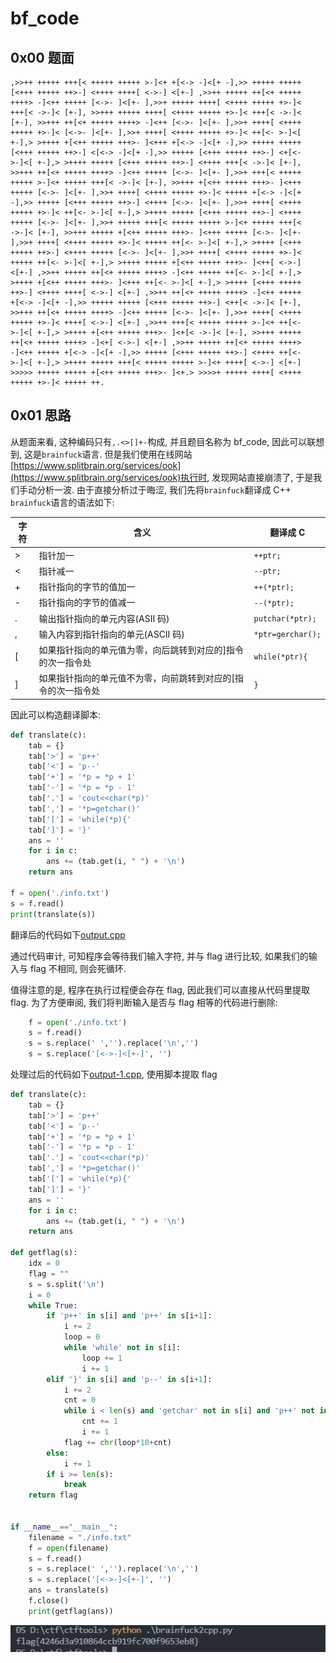 # bf_code

## 0x00 题面

```
,>>++ +++++ +++[< +++++ +++++ >-]<+ +[<-> -]<[+ -],>> +++++ +++++
[<+++ +++++ ++>-] <++++ ++++[ <->-] <[+-] ,>>++ +++++ ++[<+ +++++
++++> -]<++ +++++ [<->- ]<[+- ],>>+ +++++ ++++[ <++++ +++++ +>-]<
+++[< ->-]< [+-], >>+++ +++++ ++++[ <++++ +++++ +>-]< +++[< ->-]<
[+-], >>+++ ++[<+ +++++ ++++> -]<++ [<->- ]<[+- ],>>+ ++++[ <++++
+++++ +>-]< [<->- ]<[+- ],>>+ ++++[ <++++ +++++ +>-]< ++[<- >-]<[
+-],> >++++ +[<++ +++++ +++>- ]<+++ +[<-> -]<[+ -],>> +++++ +++++
[<+++ +++++ ++>-] <[<-> -]<[+ -],>> +++++ [<+++ +++++ ++>-] <+[<-
>-]<[ +-],> >++++ +++++ [<+++ +++++ ++>-] <++++ +++[< ->-]< [+-],
>>+++ ++[<+ +++++ ++++> -]<++ +++++ [<->- ]<[+- ],>>+ +++[< +++++
+++++ >-]<+ +++++ +++[< ->-]< [+-], >>+++ +[<++ +++++ +++>- ]<+++
+++++ [<->- ]<[+- ],>>+ ++++[ <++++ +++++ +>-]< +++++ +[<-> -]<[+
-],>> +++++ [<+++ +++++ ++>-] <++++ [<->- ]<[+- ],>>+ ++++[ <++++
+++++ +>-]< ++[<- >-]<[ +-],> >++++ +++++ [<+++ +++++ ++>-] <++++
+++++ [<->- ]<[+- ],>>+ +++++ +++[< +++++ +++++ >-]<+ +++++ +++[<
->-]< [+-], >>+++ +++++ +[<++ +++++ +++>- ]<+++ +++++ [<->- ]<[+-
],>>+ ++++[ <++++ +++++ +>-]< +++++ ++[<- >-]<[ +-],> >++++ [<+++
+++++ ++>-] <++++ +++++ [<->- ]<[+- ],>>+ ++++[ <++++ +++++ +>-]<
+++++ ++[<- >-]<[ +-],> >++++ +++++ +[<++ +++++ +++>- ]<++[ <->-]
<[+-] ,>>++ +++++ ++[<+ +++++ ++++> -]<++ +++++ ++[<- >-]<[ +-],>
>++++ +[<++ +++++ +++>- ]<+++ ++[<- >-]<[ +-],> >++++ [<+++ +++++
++>-] <++++ ++++[ <->-] <[+-] ,>>++ ++[<+ +++++ ++++> -]<++ +++++
+[<-> -]<[+ -],>> +++++ +++++ [<+++ +++++ ++>-] <++[< ->-]< [+-],
>>+++ ++[<+ +++++ ++++> -]<++ +++++ [<->- ]<[+- ],>>+ ++++[ <++++
+++++ +>-]< ++++[ <->-] <[+-] ,>>++ +++[< +++++ +++++ >-]<+ ++[<-
>-]<[ +-],> >++++ +[<++ +++++ +++>- ]<+[< ->-]< [+-], >>+++ +++++
++[<+ +++++ ++++> -]<+[ <->-] <[+-] ,>>++ +++++ ++[<+ +++++ ++++>
-]<++ +++++ +[<-> -]<[+ -],>> +++++ [<+++ +++++ ++>-] <++++ ++[<-
>-]<[ +-],> >++++ +++++ +++[< +++++ +++++ >-]<+ ++++[ <->-] <[+-]
>>>>> +++++ +++++ +[<++ +++++ +++>- ]<+.> >>>>+ +++++ ++++[ <++++
+++++ +>-]< +++++ ++.
```

## 0x01 思路

从题面来看, 这种编码只有`,.<>[]+-`构成, 并且题目名称为 bf_code, 因此可以联想到, 这是`brainfuck`语言.
但是我们使用在线网站[https://www.splitbrain.org/services/ook](https://www.splitbrain.org/services/ook)执行时, 发现网站直接崩溃了, 于是我们手动分析一波. 由于直接分析过于晦涩, 我们先将`brainfuck`翻译成 C++
`brainfuck`语言的语法如下:

| 字符 | 含义                                                          | 翻译成 C          |
| ---- | ------------------------------------------------------------- | ----------------- |
| >    | 指针加一                                                      | `++ptr; `         |
| <    | 指针减一                                                      | `--ptr; `         |
| +    | 指针指向的字节的值加一                                        | `++(*ptr);`       |
| -    | 指针指向的字节的值减一                                        | `--(*ptr);`       |
| .    | 输出指针指向的单元内容(ASII 码)                               | `putchar(*ptr);`  |
| ,    | 输入内容到指针指向的单元(ASCII 码)                            | `*ptr=gerchar();` |
| \[   | 如果指针指向的单元值为零，向后跳转到对应的]指令的次一指令处   | `while(*ptr){`    |
| ]    | 如果指针指向的单元值不为零，向前跳转到对应的[指令的次一指令处 | `}`               |

因此可以构造翻译脚本:

```python
def translate(c):
    tab = {}
    tab['>'] = 'p++'
    tab['<'] = 'p--'
    tab['+'] = '*p = *p + 1'
    tab['-'] = '*p = *p - 1'
    tab['.'] = 'cout<<char(*p)'
    tab[','] = '*p=getchar()'
    tab['['] = 'while(*p){'
    tab[']'] = '}'
    ans = ''
    for i in c:
        ans += (tab.get(i, " ") + '\n')
    return ans

f = open('./info.txt')
s = f.read()
print(translate(s))
```

翻译后的代码如下[output.cpp](D:\ctf\ctftools\output.cpp)

通过代码审计, 可知程序会等待我们输入字符, 并与 flag 进行比较, 如果我们的输入与 flag 不相同, 则会死循环.

值得注意的是, 程序在执行过程便会存在 flag, 因此我们可以直接从代码里提取 flag. 为了方便审阅, 我们将判断输入是否与 flag 相等的代码进行删除:

```python
    f = open('./info.txt')
    s = f.read()
    s = s.replace(' ','').replace('\n','')
    s = s.replace('[<->-]<[+-]', '')
```

处理过后的代码如下[output-1.cpp](D:\ctf\ctftools\output-1.cpp), 使用脚本提取 flag

```python
def translate(c):
    tab = {}
    tab['>'] = 'p++'
    tab['<'] = 'p--'
    tab['+'] = '*p = *p + 1'
    tab['-'] = '*p = *p - 1'
    tab['.'] = 'cout<<char(*p)'
    tab[','] = '*p=getchar()'
    tab['['] = 'while(*p){'
    tab[']'] = '}'
    ans = ''
    for i in c:
        ans += (tab.get(i, " ") + '\n')
    return ans

def getflag(s):
    idx = 0
    flag = ""
    s = s.split('\n')
    i = 0
    while True:
        if 'p++' in s[i] and 'p++' in s[i+1]:
            i += 2
            loop = 0
            while 'while' not in s[i]:
                loop += 1
                i += 1
        elif '}' in s[i] and 'p--' in s[i+1]:
            i += 2
            cnt = 0
            while i < len(s) and 'getchar' not in s[i] and 'p++' not in s[i]:
                cnt += 1
                i += 1
            flag += chr(loop*10+cnt)
        else:
            i += 1
        if i >= len(s):
            break
    return flag


if __name__=="__main__":
    filename = "./info.txt"
    f = open(filename)
    s = f.read()
    s = s.replace(' ','').replace('\n','')
    s = s.replace('[<->-]<[+-]', '')
    ans = translate(s)
    f.close()
    print(getflag(ans))
```

![](vx_images/516933101070.png)
